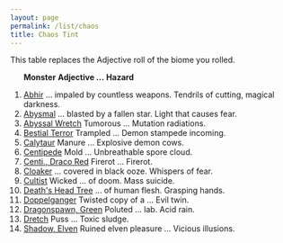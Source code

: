 ```yaml
---
layout: page
permalink: /list/chaos
title: Chaos Tint
---
```


This table replaces the Adjective roll of the biome you rolled.

&nbsp; &nbsp; &nbsp; <span class="a">**Monster**</span> <span class="ee">**Adjective ...**</span> **Hazard**

1. <span class="a">[Abhir](/monsters/abhir)</span> <span class="e">... impaled by countless weapons.</span> <span class="d">Tendrils of cutting, magical darkness.</span> 
1. <span class="a">[Abysmal](/monsters/abysmal)</span>  <span class="e">... blasted by a fallen star.</span> <span class="d">Light that causes fear.</span> 
1. <span class="a">[Abyssal Wretch](/monsters/abyssal-wretch)</span> <span class="e"> Tumorous ...</span> <span class="d">Mutation radiations.</span> 
1. <span class="a">[Bestial Terror](/monsters/bestial-terror)</span> <span class="e"> Trampled ...</span> <span class="d">Demon stampede incoming.</span> 
1. <span class="a">[Calytaur](/monsters/calytaur)</span> <span class="e"> Manure ...</span> <span class="d">Explosive demon cows.</span> 
1. <span class="a">[Centipede](/monsters/centipede)</span> <span class="e"> Mold ...</span> <span class="d">Unbreathable spore cloud.</span> 
1. <span class="a">[Centi., Draco Red](/monsters/centipede-dracopede-red)</span> <span class="e"> Firerot ...</span> <span class="d">Firerot.</span> 
1. <span class="a">[Cloaker](/monsters/cloaker)</span> <span class="e">... covered in black ooze.</span> <span class="d">Whispers of fear.</span> 
1. <span class="a">[Cultist](/monsters/cultist)</span> <span class="e">Wicked ... of doom.</span> <span class="d">Mass suicide.</span> 
1. <span class="a">[Death's Head Tree](/monsters/death-head-tree)</span>  <span class="e"> ... of human flesh.</span> <span class="d">Grasping hands.</span> 
1. <span class="a">[Doppelganger](/monsters/doppelganger)</span>  <span class="e"> Twisted copy of a ...</span> <span class="d">Evil twin.</span> 
1. <span class="a">[Dragonspawn, Green](/monsters/dragonspawn-green)</span>  <span class="e"> Poluted ... lab. </span> <span class="d">Acid rain.</span> 
1. <span class="a">[Dretch](/monsters/dretch)</span> <span class="e"> Puss ... </span> <span class="d">Toxic sludge.</span> 
1. <span class="a">[Shadow, Elven](/monsters/shadow-elven)</span>  <span class="e"> Ruined elven pleasure ...</span> <span class="d">Vicious illusions.</span> 

